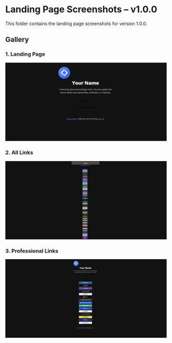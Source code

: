 # Landing Page Screenshots – v1.0.0

This folder contains the landing page screenshots for version 1.0.0.

## Gallery

### 1. Landing Page
![Landing Page v1.0.0 00](./landing_v1.0.0_00.png)

### 2. All Links
![Landing Page v1.0.0 01](./landing_v1.0.0_01.png)

### 3. Professional Links
![Landing Page v1.0.0 02](./landing_v1.0.0_02.png) 